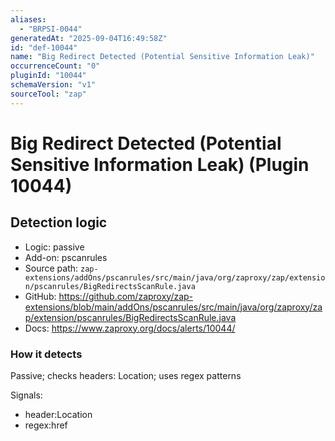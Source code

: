 ```yaml
---
aliases:
  - "BRPSI-0044"
generatedAt: "2025-09-04T16:49:58Z"
id: "def-10044"
name: "Big Redirect Detected (Potential Sensitive Information Leak)"
occurrenceCount: "0"
pluginId: "10044"
schemaVersion: "v1"
sourceTool: "zap"
---
```


# Big Redirect Detected (Potential Sensitive Information Leak) (Plugin 10044)

## Detection logic

- Logic: passive
- Add-on: pscanrules
- Source path: `zap-extensions/addOns/pscanrules/src/main/java/org/zaproxy/zap/extension/pscanrules/BigRedirectsScanRule.java`
- GitHub: https://github.com/zaproxy/zap-extensions/blob/main/addOns/pscanrules/src/main/java/org/zaproxy/zap/extension/pscanrules/BigRedirectsScanRule.java
- Docs: https://www.zaproxy.org/docs/alerts/10044/

### How it detects

Passive; checks headers: Location; uses regex patterns

Signals:
- header:Location
- regex:href


